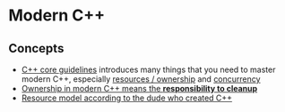 # Modern C++

## Concepts

- [C++ core guidelines](https://isocpp.github.io/CppCoreGuidelines/CppCoreGuidelines) introduces many things that you need to master modern C++, especially [resources / ownership](https://isocpp.github.io/CppCoreGuidelines/CppCoreGuidelines#S-resource) and [concurrency](https://isocpp.github.io/CppCoreGuidelines/CppCoreGuidelines#S-concurrency)
- [Ownership in modern C++ means the **responsibility to cleanup**](https://belaycpp.com/2022/03/17/who-owns-the-memory/)
- [Resource model according to the dude who created C++](https://www.stroustrup.com/resource-model.pdf)
